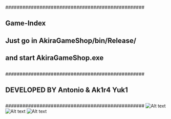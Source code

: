 #################################################
##               Game-Index                    ##
##                                             ##
##   Just go in AkiraGameShop/bin/Release/     ##
##        and start AkiraGameShop.exe          ##
##                                             ##
#################################################
##                                             ##
##      DEVELOPED BY Antonio & Ak1r4 Yuk1      ##
##                                             ##
#################################################
![Alt text](https://github.com/Akira96kill/Game-Index/blob/main/Screenshot%20(99).png?raw=true "Optional Title")
![Alt text](https://github.com/Akira96kill/Game-Index/blob/main/Screenshot%20(100).png?raw=true "Optional Title")
![Alt text](https://github.com/Akira96kill/Game-Index/blob/main/Screenshot%20(101).png?raw=true "Optional Title")
